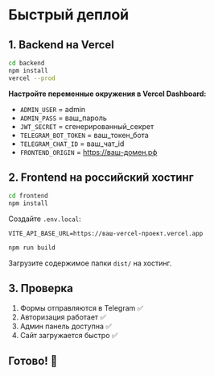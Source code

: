 # Быстрый деплой

## 1. Backend на Vercel

```bash
cd backend
npm install
vercel --prod
```

**Настройте переменные окружения в Vercel Dashboard:**
- `ADMIN_USER` = admin
- `ADMIN_PASS` = ваш_пароль
- `JWT_SECRET` = сгенерированный_секрет
- `TELEGRAM_BOT_TOKEN` = ваш_токен_бота
- `TELEGRAM_CHAT_ID` = ваш_чат_id
- `FRONTEND_ORIGIN` = https://ваш-домен.рф

## 2. Frontend на российский хостинг

```bash
cd frontend
npm install
```

Создайте `.env.local`:
```env
VITE_API_BASE_URL=https://ваш-vercel-проект.vercel.app
```

```bash
npm run build
```

Загрузите содержимое папки `dist/` на хостинг.

## 3. Проверка

1. Формы отправляются в Telegram ✅
2. Авторизация работает ✅
3. Админ панель доступна ✅
4. Сайт загружается быстро ✅

## Готово! 🎉
